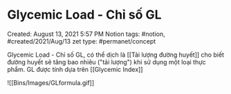 # Glycemic Load - Chỉ số GL

Created: August 13, 2021 5:57 PM
Notion tags: #notion, #created/2021/Aug/13
zet type: #permanet/concept

Glycemic Load - Chỉ số GL, có thể dịch là [[Tải lượng đường huyết]] cho biết đường huyết sẽ tăng bao nhiêu ("tải lượng") khi sử dụng một loại thực phẩm. GL được tính dựa trên [[Glycemic Index]] 

![[Bins/Images/GLformula.gif]]